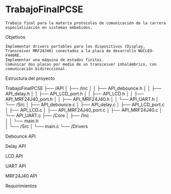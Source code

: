 # TrabajoFinalPCSE

	Trabajo final para la materia protocolos de comunicación de la carrera especialización en sistemas embebidos.

Objetivos
	
	Implementar drivers portables para los dispositivos (Display, Transceiver MRF24J40) conectados a la placa de desarrollo NUCLEO-F446RE.
	Implementar una máquina de estados finitos.
	Comunicar dos placas por medio de un transceiver inhalámbrico, con comunicación bidireccional.
	

Estructura del proyecto

TrabajoFinalPCSE
	├── /API
	│	├── /Inc
    │	│   ├── API_debounce.h
    │	│   ├── API_delay.h
    │	│   ├── API_LCD_port.h
    │	│   ├── API_LCD.h
    │	│   ├── API_MRF24J40_port.h
    │	│   ├── API_MRF24J40.h
    │	│   └── API_UART.h
    │	└── /Src
    │	    ├── API_debounce.c
    │	    ├── API_delay.c
    │	    ├── API_LCD_port.c
    │	    ├── API_LCD.c
    │	    ├── API_MRF24J40_port.c
    │	    ├── API_MRF24J40.c
    │	    └── API_UART.c
    ├── /Core
	│	├── /Inc    
    │	│   └── main.h    
    │	└── /Src
    │	    └── main.c
	└── /Drivers


Debounce API




Delay API

    
    
    
LCD API




    
UART API




MRF24J40 API





Requirimientos


